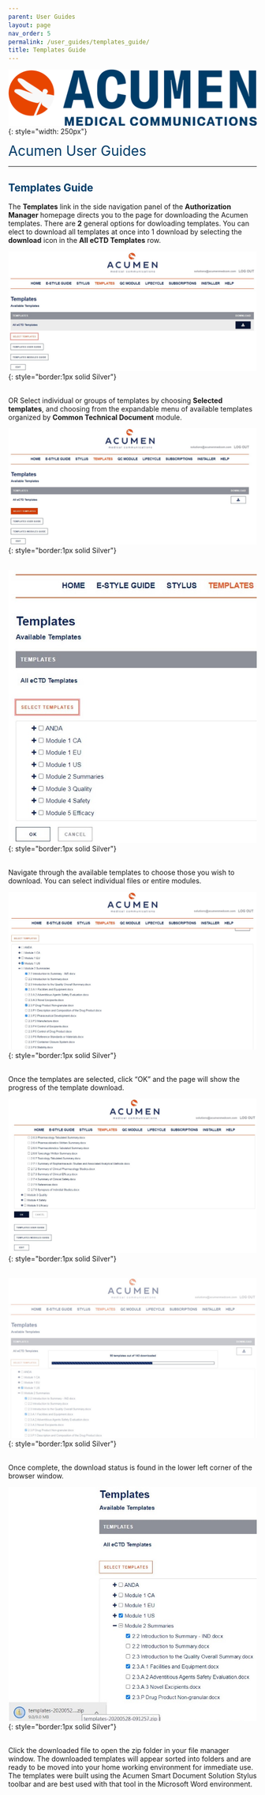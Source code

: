 ```yaml
---
parent: User Guides
layout: page
nav_order: 5
permalink: /user_guides/templates_guide/
title: Templates Guide
---
```


![image](/assets/images/logo.jpg){: style="width: 250px"}

<span style="color:#003C68; font-size: 28px">Acumen User Guides</span>

---

## <span style="color:#003C68">Templates Guide</span>

<span style="color:#003C68; text-decoration:underline"></span> 

The **Templates** link in the side navigation panel of the **Authorization Manager** homepage directs you to the page for downloading the Acumen templates. There are **2** general options for dowloading templates.  You can elect to download all templates at once into 1 download by selecting the **download** icon in the **All eCTD Templates** row.

![image](/assets/images/ugt02.jpg){: style="border:1px solid Silver"}<br>
<br/>

OR Select individual or groups of templates by choosing **Selected templates**, and choosing from the expandable menu of available templates organized by **Common Technical Document** module.
  
![image](/assets/images/ugt03.jpg){: style="border:1px solid Silver"}<br>
<br/>

![image](/assets/images/ugt04.jpg){: style="border:1px solid Silver"}<br>
<br/>

Navigate through the available templates to choose those you wish to download.  You can select individual files or entire modules.

![image](/assets/images/ugt05.jpg){: style="border:1px solid Silver"}<br>
<br/>

Once the templates are selected, click “OK” and the page will show the progress of the template download.
 
![image](/assets/images/ugt06.jpg){: style="border:1px solid Silver"}<br>
<br/>

![image](/assets/images/ugt07.jpg){: style="border:1px solid Silver"}<br>
<br/>

Once complete, the download status is found in the lower left corner of the browser window.

![image](/assets/images/ugt08.jpg){: style="border:1px solid Silver"}<br>
<br/>

Click the downloaded file to open the zip folder in your file manager window.  The downloaded templates will appear sorted into folders and are ready to be moved into your home working environment for immediate use. The templates were built using the Acumen Smart Document Solution Stylus toolbar and are best used with that tool in the Microsoft Word environment.
